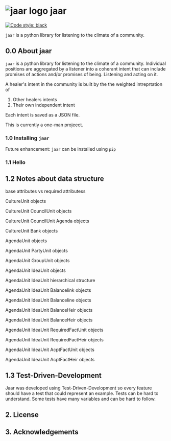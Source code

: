 
# ![jaar logo](https://github.com/jschalk/jaar/tree/main/logo/jaar_64.png) jaar


[![Code style: black](https://img.shields.io/badge/code%20style-black-000000.svg)](https://github.com/psf/black)
<!-- TODO: Find a way to autopopulate the below modeled after the borb library
[![Corpus Coverage : 100.0%](https://img.shields.io/badge/corpus%20coverage-100.0%25-green)]()
[![Public Method Documentation : 100%](https://img.shields.io/badge/public%20method%20documentation-100%25-green)]()
[![Number of Tests : 615](https://img.shields.io/badge/number%20of%20tests-615-green)]()
[![Python : 3.8 | 3.9 | 3.10 ](https://img.shields.io/badge/python-3.8%20&#124;%203.9%20&#124;%203.10-green)]() 

[![Downloads](https://pepy.tech/badge/borb)](https://pepy.tech/projeect/borb)
[![Downloads](https://pepy.tech/badge/borb/month)](https://pepy.tech/projeect/borb)
-->

`jaar` is a python library for listening to the climate of a community.

## 0.0 About jaar

`jaar` is a python library for listening to the climate of a community. Individual 
positions are aggregated by a listener into a coherant intent that can include promises 
of actions and/or promises of being. Listening and acting on it.

A healer's intent in the community is built by the the weighted intreprtation of
1. Other healers intents 
2. Their own independent intent

Each intent is saved as a JSON file. 

This is currently a one-man projeect.

 
### 1.0 Installing `jaar`

<!-- TODO: add dependencies -->

Future enhancement: `jaar` can be installed using `pip`

<!-- TODO: Get pip install working 

    pip install jaar

If you have installed `jaar` before, and you want to ensure `pip` downloads the latest version (rather than using its internal cache) you can use the following commands:

    pip uninstall jaar
    pip install --no-cache jaar

-->

### 1.1 Hello 

<!-- TODO: Add simplest example

Should examples be found in a separate repository to ensure the `jaar` repository stays 
relatively small, whilst still providing a thorough knowledgebase of code-samples, 
screenshots and explanatory text.

-->

## 1.2 Notes about data structure

<!-- TODO: Add explanations -->
base attributes vs required attributess

<!-- TODO: Add explanations -->
CultureUnit objects

CultureUnit CouncilUnit objects

CultureUnit CouncilUnit Agenda objects

CultureUnit Bank objects

<!-- TODO: Add explanations -->
AgendaUnit objects

AgendaUnit PartyUnit objects

AgendaUnit GroupUnit objects

AgendaUnit IdeaUnit objects

AgendaUnit IdeaUnit hierarchical structure

AgendaUnit IdeaUnit Balancelink objects

AgendaUnit IdeaUnit Balanceline objects

AgendaUnit IdeaUnit BalanceHeir objects

AgendaUnit IdeaUnit BalanceHeir objects

AgendaUnit IdeaUnit RequiredFactUnit objects

AgendaUnit IdeaUnit RequiredFactHeir objects

AgendaUnit IdeaUnit AcptFactUnit objects

AgendaUnit IdeaUnit AcptFactHeir objects


## 1.3 Test-Driven-Development

Jaar was developed using Test-Driven-Development so every feature should have a test
that could represent an example. Tests can be hard to understand. Some tests have many 
variables and can be hard to follow.

<!-- TODO: Add examples 
Should examples be in a separate repository to ensure the `jaar` repository stays 
relatively small? (whilst still providing a thorough knowledgebase of code-samples, 
screenshots and explanatory text.)
-->



## 2. License

<!-- TODO: Consider which license to pick -->


## 3. Acknowledgements

<!-- TODO: Consider which license to pick -->





